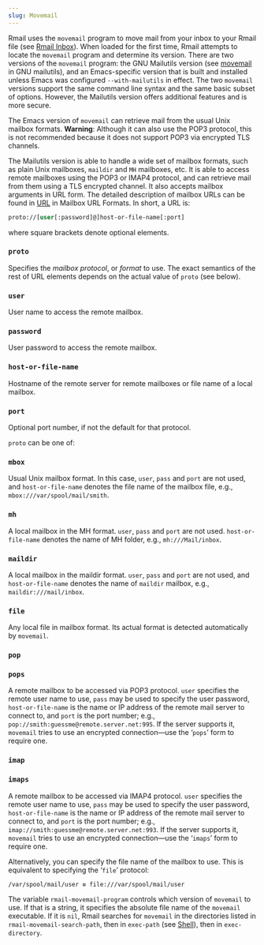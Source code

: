 ```yaml
---
slug: Movemail
---
```


Rmail uses the `movemail` program to move mail from your inbox to your Rmail file (see [Rmail Inbox](/docs/emacs/Rmail-Inbox)). When loaded for the first time, Rmail attempts to locate the `movemail` program and determine its version. There are two versions of the `movemail` program: the GNU Mailutils version (see [movemail](https://www.gnu.org/software/mailutils/manual/mailutils.html#movemail) in GNU mailutils), and an Emacs-specific version that is built and installed unless Emacs was configured `--with-mailutils` in effect. The two `movemail` versions support the same command line syntax and the same basic subset of options. However, the Mailutils version offers additional features and is more secure.

The Emacs version of `movemail` can retrieve mail from the usual Unix mailbox formats. **Warning**: Although it can also use the POP3 protocol, this is not recommended because it does not support POP3 via encrypted TLS channels.

The Mailutils version is able to handle a wide set of mailbox formats, such as plain Unix mailboxes, `maildir` and `MH` mailboxes, etc. It is able to access remote mailboxes using the POP3 or IMAP4 protocol, and can retrieve mail from them using a TLS encrypted channel. It also accepts mailbox arguments in URL form. The detailed description of mailbox URLs can be found in [URL](https://www.gnu.org/software/mailutils/manual/mailutils.html#URL) in Mailbox URL Formats. In short, a URL is:

```lisp
proto://[user[:password]@]host-or-file-name[:port]
```

where square brackets denote optional elements.

### `proto`

Specifies the *mailbox protocol*, or *format* to use. The exact semantics of the rest of URL elements depends on the actual value of `proto` (see below).

### `user`

User name to access the remote mailbox.

### `password`

User password to access the remote mailbox.

### `host-or-file-name`

Hostname of the remote server for remote mailboxes or file name of a local mailbox.

### `port`

Optional port number, if not the default for that protocol.

`proto` can be one of:

### `mbox`

Usual Unix mailbox format. In this case, `user`, `pass` and `port` are not used, and `host-or-file-name` denotes the file name of the mailbox file, e.g., `mbox:///var/spool/mail/smith`.

### `mh`

A local mailbox in the MH format. `user`, `pass` and `port` are not used. `host-or-file-name` denotes the name of MH folder, e.g., `mh:///Mail/inbox`.

### `maildir`

A local mailbox in the maildir format. `user`, `pass` and `port` are not used, and `host-or-file-name` denotes the name of `maildir` mailbox, e.g., `maildir:///mail/inbox`.

### `file`

Any local file in mailbox format. Its actual format is detected automatically by `movemail`.

### `pop`

### `pops`

A remote mailbox to be accessed via POP3 protocol. `user` specifies the remote user name to use, `pass` may be used to specify the user password, `host-or-file-name` is the name or IP address of the remote mail server to connect to, and `port` is the port number; e.g., `pop://smith:guessme@remote.server.net:995`. If the server supports it, `movemail` tries to use an encrypted connection—use the ‘`pops`’ form to require one.

### `imap`

### `imaps`

A remote mailbox to be accessed via IMAP4 protocol. `user` specifies the remote user name to use, `pass` may be used to specify the user password, `host-or-file-name` is the name or IP address of the remote mail server to connect to, and `port` is the port number; e.g., `imap://smith:guessme@remote.server.net:993`. If the server supports it, `movemail` tries to use an encrypted connection—use the ‘`imaps`’ form to require one.

Alternatively, you can specify the file name of the mailbox to use. This is equivalent to specifying the ‘`file`’ protocol:

```lisp
/var/spool/mail/user ≡ file:///var/spool/mail/user
```

The variable `rmail-movemail-program` controls which version of `movemail` to use. If that is a string, it specifies the absolute file name of the `movemail` executable. If it is `nil`, Rmail searches for `movemail` in the directories listed in `rmail-movemail-search-path`, then in `exec-path` (see [Shell](/docs/emacs/Shell)), then in `exec-directory`.
